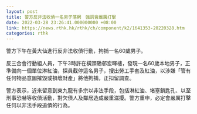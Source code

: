 ```yaml
---
layout: post
title: 警方反非法收債一名男子落網　強調會嚴厲打擊
date: 2022-03-28 23:26:41.000000000 +08:00
link: https://news.rthk.hk/rthk/ch/component/k2/1641353-20220328.htm
categories: rthk
---
```


警方下午在黃大仙進行反非法收債行動，拘捕一名60歲男子。

反三合會行動組人員，下午3時許在橫頭磡邨宏暉樓，發現一名60歲本地男子，正準備向一個單位淋紅油，探員截停這名男子，搜出勞工手套及紅油，以涉嫌「管有任何物品意圖摧毀或損壞財產」將他拘捕，正扣留調查。

警方表示，近來留意到東九龍有多宗以非法手段，包括淋紅油、堵塞鎖匙孔、以至刑事恐嚇等收債活動，對欠債人及鄰居造成嚴重滋擾。警方重申，必定會嚴厲打擊任何以非法手段追債的行為。
